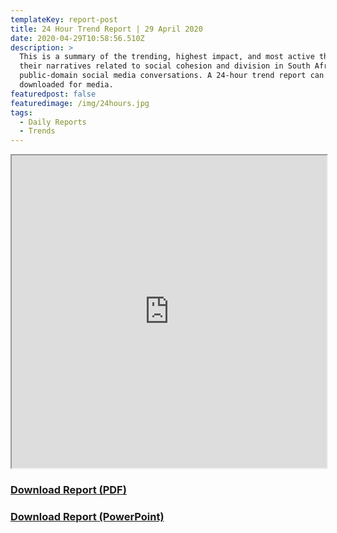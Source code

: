 ```yaml
---
templateKey: report-post
title: 24 Hour Trend Report | 29 April 2020
date: 2020-04-29T10:58:56.510Z
description: >
  This is a summary of the trending, highest impact, and most active themes and
  their narratives related to social cohesion and division in South African
  public-domain social media conversations. A 24-hour trend report can be
  downloaded for media.
featuredpost: false
featuredimage: /img/24hours.jpg
tags:
  - Daily Reports
  - Trends
---
```

<iframe src="https://drive.google.com/file/d/1Xq0rH5m3e4qz6XQCp4aEhoJom8fDMuF2/preview" width="100%" height="500"></iframe>
<br> <a href="https://drive.google.com/u/0/uc?id=1Xq0rH5m3e4qz6XQCp4aEhoJom8fDMuF2&export=download" target="blank"><h3><strong>Download Report (PDF)</h3></strong></a><a href="https://docs.google.com/presentation/d/1rsSs9EFuOdcoLw5NQ3wNgGhlKRESh93SOyJToN3HlVI/edit?usp=sharing" target="blank"><h3><strong>Download Report (PowerPoint)</h3></strong></a>